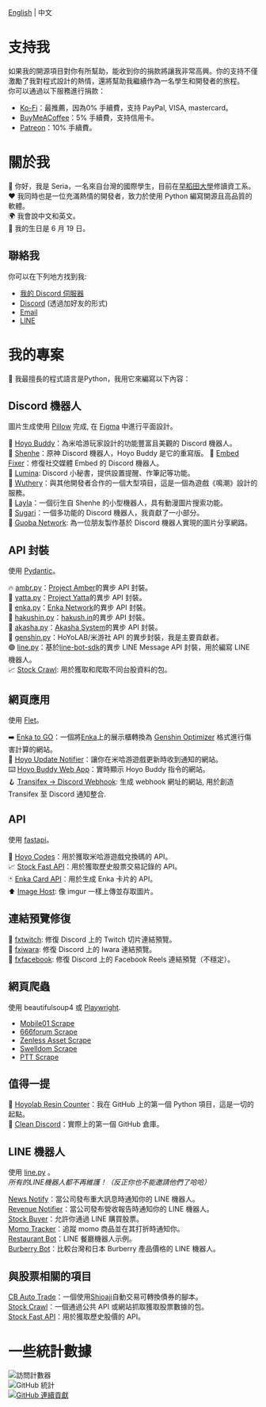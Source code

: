 [English](https://github.com/seriaati/seriaati/blob/main/README.md) | 中文

# 支持我
如果我的開源項目對你有所幫助，能收到你的捐款將讓我非常高興。你的支持不僅激勵了我對程式設計的熱情，還將幫助我繼續作為一名學生和開發者的旅程。  
你可以通過以下服務進行捐款：
- [Ko-Fi](https://ko-fi.com/seriaati)：最推薦，因為0% 手續費，支持 PayPal, VISA, mastercard。
- [BuyMeACoffee](https://buymeacoffee.com/seria)：5% 手續費，支持信用卡。
- [Patreon](https://www.patreon.com/seriaati)：10% 手續費。

# 關於我
👋 你好，我是 Seria，一名來自台灣的國際學生，目前在[早稻田大學](https://www.waseda.jp/top/en/)修讀資工系。  
❤️ 我同時也是一位充滿熱情的開發者，致力於使用 Python 編寫開源且高品質的軟體。  
🌍 我會說中文和英文。  
🎂 我的生日是 6 月 19 日。

## 聯絡我
你可以在下列地方找到我:  
- [我的 Discord 伺服器](https://discord.com/invite/ryfamUykRw)
- [Discord](https://discord.com/users/410036441129943050) (透過加好友的形式)
- [Email](mailto:seria.ati@gmail.com)
- [LINE](https://line.me/ti/p/O4Y5UUJSqK)

# 我的專案
🐍 我最擅長的程式語言是Python，我用它來編寫以下內容：

## Discord 機器人
圖片生成使用 [Pillow](https://github.com/python-pillow/Pillow) 完成, 在 [Figma](https://www.figma.com) 中進行平面設計。  
  
🔺 [Hoyo Buddy](https://github.com/seriaati/hoyo-buddy)：為米哈游玩家設計的功能豐富且美觀的 Discord 機器人。  
🦢 [Shenhe](https://github.com/seriaati/shenhe_bot)：原神 Discord 機器人，Hoyo Buddy 是它的重寫版。 
🔧 [Embed Fixer](https://github.com/seriaati/embed-fixer)：修復社交媒體 Embed 的 Discord 機器人。  
📅 [Lumina](https://github.com/seriaati/lumina): Discord 小秘書，提供設置提醒、作筆記等功能。    
🖤 [Wuthery](https://github.com/Wuthery)：與其他開發者合作的一個大型項目，這是一個為遊戲《鳴潮》設計的服務。  
💙 [Layla](https://github.com/seriaati/layla)：一個衍生自 Shenhe 的小型機器人，具有動漫圖片搜索功能。  
🛝 [Sugari](https://github.com/Sugari-Bot)：一個多功能的 Discord 機器人，我貢獻了一小部分。  
🐻 [Guoba Network](https://github.com/seriaati/guoba-network): 為一位朋友製作基於 Discord 機器人實現的圖片分享網路。  

## API 封裝
使用 [Pydantic](https://github.com/pydantic/pydantic)。  
  
🔥 [ambr.py](https://github.com/seriaati/ambr)：[Project Amber](https://gi.yatta.moe/)的異步 API 封裝。  
🌸 [yatta.py](https://github.com/seriaati/yatta)：[Project Yatta](https://sr.yatta.moe/)的異步 API 封裝。  
🔼 [enka.py](https://github.com/seriaati/enka-py)：[Enka Network](http://api.enka.network/)的異步 API 封裝。  
👺 [hakushin.py](https://github.com/seriaati/hakushin-py)：[hakush.in](https://hakush.in)的異步 API 封裝。  
🤺 [akasha.py](https://github.com/seriaati/akasha-py)：[Akasha System](https://akasha.cv)的異步 API 封裝。  
🎈 [genshin.py](https://github.com/thesadru/genshin.py)：HoYoLAB/米游社 API 的異步封裝，我是主要貢獻者。  
🟢 [line.py](https://github.com/seriaati/line.py)：基於[line-bot-sdk](https://github.com/line/line-bot-sdk-python)的異步 LINE Message API 封裝，用於編寫 LINE 機器人。  
📈 [Stock Crawl](https://github.com/seriaati/stock_crawl): 用於獲取和爬取不同台股資料的包。  

## 網頁應用
使用 [Flet](https://github.com/flet-dev/flet)。  
  
➡️ [Enka to GO](https://github.com/seriaati/enka-to-go)：一個將[Enka](https://enka.network/)上的展示櫃轉換為 [Genshin Optimizer](https://frzyc.github.io/genshin-optimizer/#/) 格式進行傷害計算的網站。  
🔔 [Hoyo Update Notifier](https://github.com/seriaati/hoyo-update-notifier)：讓你在米哈游遊戲更新時收到通知的網站。  
⌨️ [Hoyo Buddy Web App](https://github.com/seriaati/hoyo-buddy-web-app)：實時顯示 Hoyo Buddy 指令的網站。  
🪝 [Transifex -> Discord Webhook](https://github.com/seriaati/transifex-discord-webhook): 生成 webhook 網址的網站, 用於創造 Transifex 至 Discord 通知整合.  

## API
使用 [fastapi](https://github.com/fastapi/fastapi)。  
  
🎁 [Hoyo Codes](https://github.com/seriaati/hoyo-codes)：用於獲取米哈游遊戲兌換碼的 API。  
📈 [Stock Fast API](https://github.com/seriaati/stock_fast_api)：用於獲取歷史股票交易記錄的 API。  
🃏 [Enka Card API](https://github.com/seriaati/enka-card-api)：用於生成 Enka 卡片的 API。  
⬆️ [Image Host](https://github.com/seriaati/image-host): 像 imgur 一樣上傳並存取圖片。  

## 連結預覽修復
🔧 [fxtwitch](https://github.com/seriaati/fxtwitch): 修復 Discord 上的 Twitch 切片連結預覽。  
🔧 [fxiwara](https://github.com/seriaati/fxiwara): 修復 Discord 上的 Iwara 連結預覽。  
🔧 [fxfacebook](https://github.com/seriaati/fxfacebook): 修復 Discord 上的 Facebook Reels 連結預覽（不穩定）。

## 網頁爬蟲
使用 beautifulsoup4 或 [Playwright](https://github.com/microsoft/playwright).  

- [Mobile01 Scrape](https://github.com/seriaati/mobile01-scrape)
- [666forum Scrape](https://github.com/seriaati/666forum-scrape)
- [Zenless Asset Scrape](https://github.com/seriaati/ZenlessAssetScrape)
- [Swelldom Scrape](https://github.com/seriaati/swelldom-scrape)
- [PTT Scrape](https://github.com/seriaati/ptt-scrape)

## 值得一提
🌙 [Hoyolab Resin Counter](https://github.com/seriaati/hoyolab-resin-counter)：我在 GitHub 上的第一個 Python 項目，這是一切的起點。  
🧹 [Clean Discord](https://github.com/seriaati/cleandiscord)：實際上的第一個 GitHub 倉庫。

## LINE 機器人
使用 [line.py](https://github.com/seriaati/line.py) 。  
*所有的LINE機器人都不再維護！（反正你也不能邀請他們了哈哈）*  

[News Notify](https://github.com/chatmind-studio/news-notify)：當公司發布重大訊息時通知你的 LINE 機器人。  
[Revenue Notifier](https://github.com/chatmind-studio/company-revenue-notifier)：當公司發布營收報告時通知你的 LINE 機器人。  
[Stock Buyer](https://github.com/chatmind-studio/stock-buyer)：允許你通過 LINE 購買股票。  
[Momo Tracker](https://github.com/chatmind-studio/momo-tracker)：追蹤 momo 商品並在其打折時通知你。  
[Restaurant Bot](https://github.com/chatmind-studio/RestaurantBot)：LINE 餐廳機器人示例。  
[Burberry Bot](https://github.com/chatmind-studio/BurberryLineBot)：比較台灣和日本 Burberry 產品價格的 LINE 機器人。

## 與股票相關的項目
[CB Auto Trade](https://github.com/seriaati/cb-auto-trade)：一個使用[Shioaji](https://github.com/Sinotrade/Shioaji)自動交易可轉換債券的腳本。  
[Stock Crawl](https://github.com/seriaati/stock_crawl)：一個通過公共 API 或網站抓取獲取股票數據的包。  
[Stock Fast API](https://github.com/seriaati/stock_fast_api)：用於獲取歷史股價的 API。

# 一些統計數據
![訪問計數器](https://komarev.com/ghpvc/?username=seriaati)  
![GitHub 統計](https://github-readme-stats.vercel.app/api?username=seriaati&show_icons=true&theme=dark&rank_icon=percentile)  
[![GitHub 連續貢獻](https://streak-stats.demolab.com/?user=seriaati&theme=dark)](https://git.io/streak-stats)
